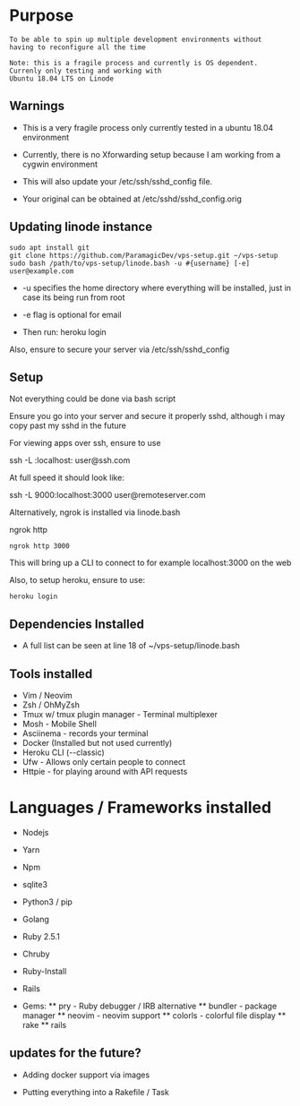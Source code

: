 # Purpose
    To be able to spin up multiple development environments without
    having to reconfigure all the time
     
    Note: this is a fragile process and currently is OS dependent. Currenly only testing and working with
    Ubuntu 18.04 LTS on Linode

## Warnings
   * This is a very fragile process only currently tested in a ubuntu 18.04 environment
   * Currently, there is no Xforwarding setup because I am working from a cygwin environment 

   * This will also update your /etc/ssh/sshd_config file.
   * Your original can be obtained at /etc/sshd/sshd_config.orig
  
## Updating linode instance

    sudo apt install git
    git clone https://github.com/ParamagicDev/vps-setup.git ~/vps-setup
    sudo bash /path/to/vps-setup/linode.bash -u #{username} [-e] user@example.com

* -u specifies the home directory where everything will be installed, just in case its being run from root
* -e flag is optional for email

* Then run:
    heroku login

<p> Also, ensure to secure your server via /etc/ssh/sshd_config </p>

## Setup

<p> Not everything could be done via bash script </p>
<p> Ensure you go into your server and secure it properly sshd, although i may copy past my sshd in the future</p>

<p> For viewing apps over ssh, ensure to use </p>
    ssh -L <localport>:localhost:<remoteport> user@ssh.com

<p> At full speed it should look like: </p>
    ssh -L 9000:localhost:3000 user@remoteserver.com

<p> Alternatively, ngrok is installed via linode.bash </p>
    ngrok http <localport>
    
    ngrok http 3000 

<p> This will bring up a CLI to connect to for example localhost:3000 on the web </p> 

<p> Also, to setup heroku, ensure to use: </p>

    heroku login

## Dependencies Installed

* A full list can be seen at line 18 of ~/vps-setup/linode.bash

## Tools installed

* Vim / Neovim
* Zsh / OhMyZsh
* Tmux w/ tmux plugin manager - Terminal multiplexer
* Mosh - Mobile Shell
* Asciinema - records your terminal
* Docker (Installed but not used currently)
* Heroku CLI (--classic)
* Ufw - Allows only certain people to connect
* Httpie - for playing around with API requests

# Languages / Frameworks installed
* Nodejs
* Yarn
* Npm

* sqlite3

* Python3 / pip
* Golang

* Ruby 2.5.1
* Chruby
* Ruby-Install
* Rails
* Gems:
  ** pry - Ruby debugger / IRB alternative
  ** bundler - package manager
  ** neovim - neovim support
  ** colorls - colorful file display
  ** rake
  ** rails


## updates for the future?
    
* Adding docker support via images

* Putting everything into a Rakefile / Task
